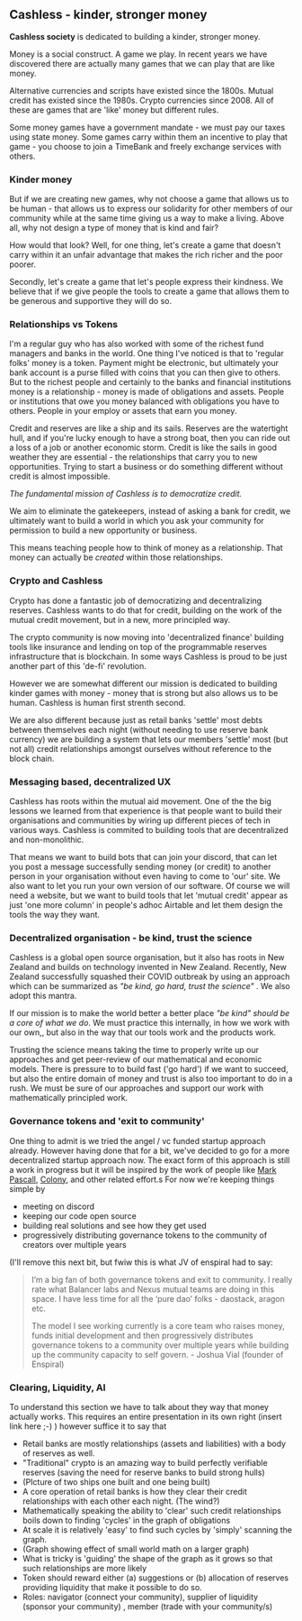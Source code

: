 


## Cashless - kinder, stronger money

**Cashless society** is dedicated to building a kinder, stronger money. 

Money is a social construct. A game we play. In recent years we have discovered there are actually many games that we can play that are like money.

Alternative currencies and scripts have existed since the 1800s. Mutual credit has existed since the 1980s. Crypto currencies since 2008. All of these are games that are 'like' money but different rules.

Some money games have a government mandate - we must pay our taxes using state money. Some games carry within them an incentive to play that game - you choose to join a TimeBank and freely exchange services with others. 

### Kinder money

But if we are creating new games, why not choose a game that allows us to be human - that allows us to express our solidarity for other members of our community while at the same time giving us a way to make a living. Above all, why not design a type of money that is kind and fair? 

How would that look? Well, for one thing, let's create a game that doesn't carry within it an unfair advantage that makes the rich richer and the poor poorer.

Secondly, let's create a game that let's people express their kindness. We believe that if we give people the tools to create a game that allows them to be generous and supportive they will do so.

### Relationships vs Tokens 

I'm a regular guy who has also worked with some of the richest fund managers and banks in the world. One thing I've noticed is that to 'regular folks' money is a token. Payment might be electronic, but ultimately your bank account is a purse filled with coins that you can then give to others. But to the richest people and certainly to the banks and financial institutions money is a relationship - money is made of obligations and assets. People or institutions that owe you money balanced with obligations you have to others. People in your employ or assets that earn you money. 

Credit and reserves are like a ship and its sails. Reserves are the watertight hull, and if you're lucky enough to have a strong boat, then you can ride out a loss of a job or another economic storm. Credit is like the sails in good weather they are essential - the relationships that carry you to new opportunities. Trying to start a business or do something different without credit is almost impossible. 

*The fundamental mission of Cashless is to democratize credit.*

We aim to eliminate the gatekeepers, instead of asking a bank for credit, we ultimately want to build a world in which you ask your community for permission to build a new opportunity or business.

This means teaching people how to think of money as a relationship. That money can actually be *created* within those relationships. 

### Crypto and Cashless 

Crypto has done a fantastic job of democratizing and decentralizing reserves. Cashless wants to do that for credit, building on the work of the mutual credit movement, but in a new, more principled way. 

The crypto community is now moving into 'decentralized finance' building tools like insurance and lending on top of the programmable reserves infrastructure that is blockchain. In some ways Cashless is proud to be just another part of this 'de-fi' revolution. 

However we are somewhat different our mission is dedicated to building kinder games with money -  money that is strong but also allows us to be human. Cashless is human first strenth second. 

We are also different because just as retail banks 'settle' most debts between themselves each night (without needing to use reserve bank currency) we are building a system that lets our members 'settle' most (but not all) credit relationships amongst ourselves without reference to the block chain.

### Messaging based, decentralized UX 

Cashless has roots within the mutual aid movement. One of the the big lessons we learned from that experience is that people want to build their organisations and communities by wiring up different pieces of tech in various ways. Cashless is commited to building tools that are decentralized and non-monolithic. 

That means we want to build bots that can join your discord,  that can let you post a message successfully sending money (or credit) to another person in your organisation without even having to come to 'our' site. We also want to let you run your own version of our software. Of course we will need a website, but we want to build tools that let 'mutual credit' appear as just 'one more column' in people's adhoc Airtable and let them design the tools the way they want.

### Decentralized organisation - be kind, trust the science

Cashless is a global open source organisation, but it also has roots in New Zealand and builds on technology invented in New Zealand.  Recently, New Zealand successfully squashed their COVID outbreak by using an approach which can be summarized as *"be kind, go hard, trust the science"* . We also adopt this mantra.

If our mission is to make the world better a better place *"be kind" should be a core of what we do*. We must practice this internally, in how we work with our own,, but also in the way that our tools work and the products work.

Trusting the science means taking the time to properly write up our approaches and get peer-review of our mathematical and economic models. There is pressure to to build fast ('go hard') if we want to succeed, but also the entire domain of money and trust is also too important to do in a rush. We must be sure of our approaches and support our work with mathematically principled work. 

### Governance tokens and 'exit to community' 

One thing to admit is we tried the angel / vc funded startup approach already. However having done that for a bit, we've decided to go for a more decentralized startup approach now. The exact form of this approach is still a work in progress but it will be inspired by the work of people like [Mark Pascall](https://medium.com/@mark_pascall/using-blockchain-dao-token-economics-to-create-a-pure-teal-startup-a-practical-guide-534a373d7b1b), [Colony](https://colony.io/), and other related effort.s For now we're keeping things simple by

- meeting on discord 
- keeping our code open source
- building real solutions and see how they get used 
- progressively distributing governance tokens to the community of creators over multiple years 

(I'll remove this next bit, but fwiw this is what JV of enspiral had to say:

> I’m a big fan of both governance tokens and exit to community. I really rate what Balancer labs and Nexus mutual teams are doing in this space. I have less time for all the ‘pure dao’ folks - daostack, aragon etc.
>
> The model I see working currently is a core team who raises money, funds initial development and then progressively distributes governance tokens to a community over multiple years while building up the community capacity to self govern. - Joshua Vial (founder of Enspiral)



### Clearing, Liquidity, AI

To understand this section we have to talk about they way that money actually works. This requires an entire presentation in its own right (insert link here ;-) ) however suffice it to say that 

- Retail banks are mostly relationships (assets and liabilities) with a body of reserves as well. 
- "Traditional" crypto is an amazing way to build perfectly verifiable reserves (saving the need for reserve banks to build strong hulls)
- (PIcture of two ships one built and one being built)
- A core operation of retail banks is how they clear their credit relationships with each other each night. (The wind?)
- Mathematically speaking the ability to 'clear' such credit relationships boils down to finding 'cycles' in the graph of obligations 
- At scale it is relatively 'easy' to find such cycles by 'simply' scanning the graph.
- (Graph showing effect of small world math on a larger graph)
- What is tricky is 'guiding' the shape of the graph as it grows so that such relationships are more likely
- Token should reward either (a) suggestions or (b) allocation of reserves providing liquidity that make it possible to do so.
- Roles: navigator (connect your community), supplier of liquidity (sponsor your community) , member (trade with your community/s)